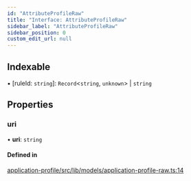 ```yaml
---
id: "AttributeProfileRaw"
title: "Interface: AttributeProfileRaw"
sidebar_label: "AttributeProfileRaw"
sidebar_position: 0
custom_edit_url: null
---
```


## Indexable

▪ [ruleId: `string`]: `Record`<`string`, `unknown`\> \| `string`

## Properties

### uri

• **uri**: `string`

#### Defined in

[application-profile/src/lib/models/application-profile-raw.ts:14](https://github.com/cognizone/ng-cognizone/blob/861cbad/libs/application-profile/src/lib/models/application-profile-raw.ts#L14)
